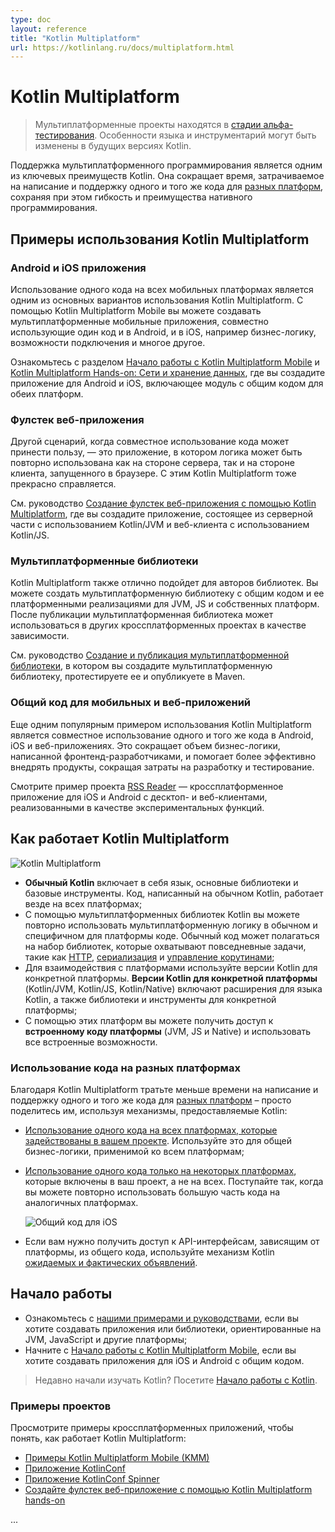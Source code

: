 ```yaml
---
type: doc
layout: reference
title: "Kotlin Multiplatform"
url: https://kotlinlang.ru/docs/multiplatform.html
---
```


<!-- При переводе статьи оригинальная версия была от 28 February 2022 -->

<!-- # Kotlin Multiplatform -->
# Kotlin Multiplatform

<!-- > Multiplatform projects are in [Alpha](components-stability.md). Language features and tooling may change in future Kotlin versions. -->
> Мультиплатформенные проекты находятся в [стадии альфа-тестирования](components-stability.html). Особенности языка и
> инструментарий могут быть изменены в будущих версиях Kotlin.

<!-- Support for multiplatform programming is one of Kotlin’s key benefits. It reduces time spent writing and maintaining the
same code for [different platforms](multiplatform-dsl-reference.md#targets) while retaining the flexibility and benefits of native programming. -->
Поддержка мультиплатформенного программирования является одним из ключевых преимуществ Kotlin. Она сокращает время,
затрачиваемое на написание и поддержку одного и того же кода для [разных платформ](multiplatform-supported-platforms.html),
сохраняя при этом гибкость и преимущества нативного программирования.

<a name="kotlin-multiplatform-use-cases"></a>

<!-- ## Kotlin Multiplatform use cases -->
## Примеры использования Kotlin Multiplatform

<a name="android-and-ios-applications"></a>

<!-- ### Android and iOS applications -->
### Android и iOS приложения

<!-- Sharing code between mobile platforms is one of the major Kotlin Multiplatform use cases. With Kotlin Multiplatform Mobile,
you can build cross-platform mobile applications and share common code between Android and iOS, such as business logic, connectivity,
and more. -->
Использование одного кода на всех мобильных платформах является одним из основных вариантов использования Kotlin
Multiplatform. С помощью Kotlin Multiplatform Mobile вы можете создавать мультиплатформенные мобильные приложения,
совместно использующие один код и в Android, и в iOS, например бизнес-логику, возможности подключения и многое другое.

<!-- Check out the [Get started with Kotlin Multiplatform Mobile](https://kotlinlang.org/lp/mobile/) section and
[Kotlin Multiplatform Hands-on: Networking and Data Storage](https://play.kotlinlang.org/hands-on/Networking%20and%20Data%20Storage%20with%20Kotlin%20Multiplatfrom%20Mobile/01_Introduction),
where you will create an application for Android and iOS that includes a module with shared code for both platforms. -->
Ознакомьтесь с разделом [Начало работы с Kotlin Multiplatform Mobile](https://kotlinlang.org/lp/mobile/) и
[Kotlin Multiplatform Hands-on: Сети и хранение данных](https://play.kotlinlang.org/hands-on/Networking%20and%20Data%20Storage%20with%20Kotlin%20Multiplatfrom%20Mobile/01_Introduction),
где вы создадите приложение для Android и iOS, включающее модуль с общим кодом для обеих платформ.

<a name="full-stack-web-applications"></a>

<!-- ### Full-stack web applications -->
### Фулстек веб-приложения

<!-- Another scenario when code sharing may bring benefits is a connected application where the logic can be
reused on both the server and the client side running in the browser. This is covered by Kotlin
Multiplatform as well. -->
Другой сценарий, когда совместное использование кода может принести пользу, — это приложение, в котором логика может
быть повторно использована как на стороне сервера, так и на стороне клиента, запущенного в браузере. С этим Kotlin
Multiplatform тоже прекрасно справляется.

<!-- See [Build a Full Stack Web App with Kotlin Multiplatform](https://play.kotlinlang.org/hands-on/Full%20Stack%20Web%20App%20with%20Kotlin%20Multiplatform/01_Introduction)
hands-on, where you will create a connected application consisting of a server part, using Kotlin/JVM and a web client,
using Kotlin/JS. -->
См. руководство [Создание фулстек веб-приложения с помощью Kotlin Multiplatform](https://play.kotlinlang.org/hands-on/Full%20Stack%20Web%20App%20with%20Kotlin%20Multiplatform/01_Introduction),
где вы создадите приложение, состоящее из серверной части с использованием Kotlin/JVM и веб-клиента с использованием
Kotlin/JS.

<a name="multiplatform-libraries"></a>

<!-- ### Multiplatform libraries -->
### Мультиплатформенные библиотеки

<!-- Kotlin Multiplatform is also useful for library authors. You can create a multiplatform library with common code and its
platform-specific implementations for JVM, JS, and Native platforms. Once published, a multiplatform library can be used
in other cross-platform projects as a dependency. -->
Kotlin Multiplatform также отлично подойдет для авторов библиотек. Вы можете создать мультиплатформенную библиотеку с
общим кодом и ее платформенными реализациями для JVM, JS и собственных платформ. После публикации мультиплатформенная
библиотека может использоваться в других кроссплатформенных проектах в качестве зависимости.

<!-- See the [Create and publish a multiplatform library](multiplatform-library.md) tutorial, where you will create
a multiplatform library, test it, and publish it to Maven. -->
См. руководство [Создание и публикация мультиплатформенной библиотеки](multiplatform-library.html), в котором вы
создадите мультиплатформенную библиотеку, протестируете ее и опубликуете в Maven.

<a name="common-code-for-mobile-and-web-applications"></a>

<!-- ### Common code for mobile and web applications -->
### Общий код для мобильных и веб-приложений

<!-- One more popular case for using Kotlin Multiplatform is sharing the same code across Android, iOS, and web apps. It
reduces the amount of business logic coded by frontend developers and helps implement products more efficiently,
decreasing the coding and testing efforts. -->
Еще одним популярным примером использования Kotlin Multiplatform является совместное использование одного и того же кода
в Android, iOS и веб-приложениях. Это сокращает объем бизнес-логики, написанной фронтенд-разработчиками, и помогает
более эффективно внедрять продукты, сокращая затраты на разработку и тестирование.

<!-- See the [RSS Reader](https://github.com/Kotlin/kmm-production-sample/tree/c6a0d9182802490d17729ae634fb59268f68a447) sample
project — a cross-platform application for iOS and Android with desktop and web clients implemented as experimental features. -->
Смотрите пример проекта [RSS Reader](https://github.com/Kotlin/kmm-production-sample/tree/c6a0d9182802490d17729ae634fb59268f68a447 ) —
кроссплатформенное приложение для iOS и Android с десктоп- и веб-клиентами, реализованными в качестве экспериментальных
функций.

<a name="how-kotlin-multiplatform-works"></a>

<!-- ## How Kotlin Multiplatform works -->
## Как работает Kotlin Multiplatform

<img src="https://kotlinlang.org/docs/images/kotlin-multiplatform.png" alt="Kotlin Multiplatform" title="Kotlin Multiplatform">

<!-- * **Common Kotlin** includes the language, core libraries, and basic tools. Code written in common Kotlin works
everywhere on all platforms.
* With Kotlin Multiplatform libraries, you can reuse the multiplatform logic in common and platform-specific code.
Common code can rely on a set of libraries that cover everyday tasks such as [HTTP](https://ktor.io/clients/http-client/multiplatform.html), [serialization](https://github.com/Kotlin/kotlinx.serialization), and [managing
coroutines](https://github.com/Kotlin/kotlinx.coroutines).
* To interop with platforms, use platform-specific versions of Kotlin. **Platform-specific versions of Kotlin**
(Kotlin/JVM, Kotlin/JS, Kotlin/Native) include extensions to the Kotlin language, and platform-specific libraries and tools.
* Through these platforms you can access the **platform native code** (JVM, JS, and Native) and leverage all native
capabilities. -->

* **Обычный Kotlin** включает в себя язык, основные библиотеки и базовые инструменты. Код, написанный на обычном Kotlin,
работает везде на всех платформах;
* С помощью мультиплатформенных библиотек Kotlin вы можете повторно использовать мультиплатформенную логику в обычном и
специфичном для платформы коде. Обычный код может полагаться на набор библиотек, которые охватывают повседневные задачи,
такие как [HTTP](https://ktor.io/clients/http-client/multiplatform.html),
[сериализация](https://github.com/Kotlin/kotlinx.serialization) и
[управление корутинами](https://github.com/Kotlin/kotlinx.coroutines);
* Для взаимодействия с платформами используйте версии Kotlin для конкретной платформы. **Версии Kotlin для конкретной
платформы** (Kotlin/JVM, Kotlin/JS, Kotlin/Native) включают расширения для языка Kotlin, а также библиотеки и
инструменты для конкретной платформы;
* С помощью этих платформ вы можете получить доступ к **встроенному коду платформы** (JVM, JS и Native) и использовать
все встроенные возможности.

<a name="code-sharing-between-platforms"></a>

<!-- ### Code sharing between platforms -->
### Использование кода на разных платформах

<!-- With Kotlin Multiplatform, spend less time on writing and maintaining the same code for [different platforms](multiplatform-dsl-reference.md#targets)
– just share it using the mechanisms Kotlin provides: -->
Благодаря Kotlin Multiplatform тратьте меньше времени на написание и поддержку одного и того же кода для [разных платформ](multiplatform-dsl-reference.html#targets) –
просто поделитесь им, используя механизмы, предоставляемые Kotlin:

<!-- * [Share code among all platforms used in your project](multiplatform-share-on-platforms.md#share-code-on-all-platforms). Use it for sharing the common
business logic that applies to all platforms.

* [Share code among some platforms](multiplatform-share-on-platforms.md#share-code-on-similar-platforms) included in your project but not all. Do this
when you can reuse much of the code in similar platforms:

    ![Code shared for iOS targets](kotlin-multiplatofrm-hierarchical-structure.png){width=700}

* If you need to access platform-specific APIs from the shared code, use the Kotlin mechanism of [expected and actual
declarations](multiplatform-connect-to-apis.md). -->

* [Использование одного кода на всех платформах, которые задействованы в вашем проекте](multiplatform-share-on-platforms.html#share-code-on-all-platforms).
Используйте это для общей бизнес-логики, применимой ко всем платформам;

* [Использование одного кода только на некоторых платформах](mpp-share-on-platforms.html#share-code-on-similar-platforms),
которые включены в ваш проект, а не на всех. Поступайте так, когда вы можете повторно использовать большую часть кода на
аналогичных платформах.

    <img src="https://kotlinlang.org/docs/images/kotlin-multiplatofrm-hierarchical-structure.png" alt="Общий код для iOS" title="Общий код для iOS">

* Если вам нужно получить доступ к API-интерфейсам, зависящим от платформы, из общего кода, используйте механизм Kotlin
[ожидаемых и фактических объявлений](multiplatform-connect-to-apis.html).

<a name="get-started"></a>

<!-- ## Get started -->
## Начало работы

<!-- * Look through [our examples and tutorials](multiplatform-share-on-platforms.md) if you want to create applications or libraries targeting JVM, JavaScript, and other platforms
* Start with the [Get started with Kotlin Multiplatform Mobile](multiplatform-mobile-getting-started.md) if you want to create iOS and Android applications with shared code -->

* Ознакомьтесь с [нашими примерами и руководствами](multiplatform-share-on-platforms.html), если вы хотите создавать
приложения или библиотеки, ориентированные на JVM, JavaScript и другие платформы;
* Начните с [Начало работы с Kotlin Multiplatform Mobile](multiplatform-mobile-getting-started.html), если вы хотите
создавать приложения для iOS и Android с общим кодом.

<!-- > New to Kotlin? Take a look at [Getting started with Kotlin](getting-started.md). -->
> Недавно начали изучать Kotlin? Посетите [Начало работы с Kotlin](getting-started.html).

<a name="sample-projects"></a>

<!-- ### Sample projects -->
### Примеры проектов

<!-- Look through cross-platform application samples to understand how Kotlin Multiplatform works: -->
Просмотрите примеры кроссплатформенных приложений, чтобы понять, как работает Kotlin Multiplatform:

<!-- * [Kotlin Multiplatform Mobile samples](multiplatform-mobile-samples.md)
* [KotlinConf app](https://github.com/JetBrains/kotlinconf-app)
* [KotlinConf Spinner app](https://github.com/jetbrains/kotlinconf-spinner)
* [Build a Full Stack Web App with Kotlin Multiplatform hands-on](https://play.kotlinlang.org/hands-on/Full%20Stack%20Web%20App%20with%20Kotlin%20Multiplatform/01_Introduction) -->

* [Примеры Kotlin Multiplatform Mobile (KMM)](kmm-samples.html)
* [Приложение KotlinConf](https://github.com/JetBrains/kotlinconf-app)
* [Приложение KotlinConf Spinner](https://github.com/jetbrains/kotlinconf-spinner)
* [Создайте фулстек веб-приложение с помощью Kotlin Multiplatform hands-on](https://play.kotlinlang.org/hands-on/Full%20Stack%20Web%20App%20with%20Kotlin%20Multiplatform/01_Introduction)

...
